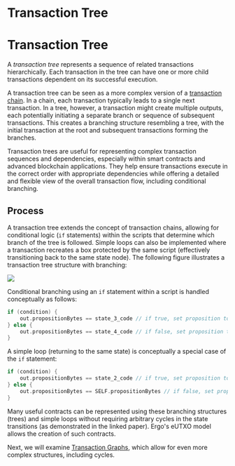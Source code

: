 # Transaction Tree

# Transaction Tree

A *transaction tree* represents a sequence of related transactions hierarchically. Each transaction in the tree can have one or more child transactions dependent on its successful execution.

A transaction tree can be seen as a more complex version of a [transaction chain](tx-chains.md). In a chain, each transaction typically leads to a single next transaction. In a tree, however, a transaction might create multiple outputs, each potentially initiating a separate branch or sequence of subsequent transactions. This creates a branching structure resembling a tree, with the initial transaction at the root and subsequent transactions forming the branches.

Transaction trees are useful for representing complex transaction sequences and dependencies, especially within smart contracts and advanced blockchain applications. They help ensure transactions execute in the correct order with appropriate dependencies while offering a detailed and flexible view of the overall transaction flow, including conditional branching.


## Process

A transaction tree extends the concept of transaction chains, allowing for conditional logic (`if` statements) within the scripts that determine which branch of the tree is followed. Simple loops can also be implemented where a transaction recreates a box protected by the same script (effectively transitioning back to the same state node). The following figure illustrates a transaction tree structure with branching:

![](../../../assets/img/scs/tx-tree.png)

Conditional branching using an `if` statement within a script is handled conceptually as follows:

```scala
if (condition) {
    out.propositionBytes == state_3_code // if true, set proposition to state_3_code
} else {
    out.propositionBytes == state_4_code // if false, set proposition to state_4_code
}
```

A simple loop (returning to the same state) is conceptually a special case of the `if` statement:

```scala
if (condition) {
    out.propositionBytes == state_2_code // if true, set proposition to state_2_code
} else {
    out.propositionBytes == SELF.propositionBytes // if false, set proposition to SELF.propositionBytes
}
```

Many useful contracts can be represented using these branching structures (trees) and simple loops without requiring arbitrary cycles in the state transitions (as demonstrated in the linked paper). Ergo's eUTXO model allows the creation of such contracts.

Next, we will examine [Transaction Graphs](tx-graphs.md), which allow for even more complex structures, including cycles.
